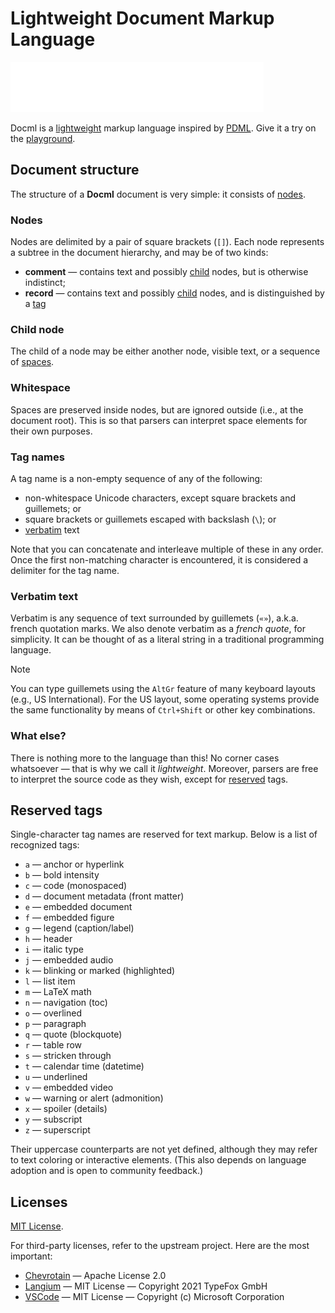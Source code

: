# Lightweight Document Markup Language

![logo](assets/logo-wide.png)

Docml is a [lightweight] markup language inspired by [PDML]. Give it a try on the [playground].

## Document structure

The structure of a **Docml** document is very simple: it consists of [nodes](#nodes).

### Nodes

Nodes are delimited by a pair of square brackets (`[]`). Each node represents a subtree in the document hierarchy, and may be of two kinds:

- **comment** &mdash; contains text and possibly [child](#child-node) nodes, but is otherwise indistinct;
- **record** &mdash; contains text and possibly [child](#child-node) nodes, and is distinguished by a [tag](#tag-names)

### Child node

The child of a node may be either another node, visible text, or a sequence of [spaces](#whitespace).

### Whitespace

Spaces are preserved inside nodes, but are ignored outside (i.e., at the document root). This is so that parsers can interpret space elements for their own purposes.

### Tag names

A tag name is a non-empty sequence of any of the following:

- non-whitespace Unicode characters, except square brackets and guillemets; or
- square brackets or guillemets escaped with backslash (`\`); or
- [verbatim](#verbatim-text) text

Note that you can concatenate and interleave multiple of these in any order. Once the first non-matching character is encountered, it is considered a delimiter for the tag name.

### Verbatim text

Verbatim is any sequence of text surrounded by guillemets (`«»`), a.k.a. french quotation marks. We also denote verbatim as a _french quote_, for simplicity. It can be thought of as a literal string in a traditional programming language.

> [!NOTE]
>
> You can type guillemets using the `AltGr` feature of many keyboard layouts (e.g., US International). For the US layout, some operating systems provide the same functionality by means of `Ctrl+Shift` or other key combinations.

### What else?

There is nothing more to the language than this! No corner cases whatsoever &mdash; that is why we call it _lightweight_. Moreover, parsers are free to interpret the source code as they wish, except for [reserved](#reserved-tags) tags.

## Reserved tags

Single-character tag names are reserved for text markup. Below is a list of recognized tags:

- `a` &mdash; anchor or hyperlink
- `b` &mdash; bold intensity
- `c` &mdash; code (monospaced)
- `d` &mdash; document metadata (front matter)
- `e` &mdash; embedded document
- `f` &mdash; embedded figure
- `g` &mdash; legend (caption/label)
- `h` &mdash; header
- `i` &mdash; italic type
- `j` &mdash; embedded audio
- `k` &mdash; blinking or marked (highlighted)
- `l` &mdash; list item
- `m` &mdash; LaTeX math
- `n` &mdash; navigation (toc)
- `o` &mdash; overlined
- `p` &mdash; paragraph
- `q` &mdash; quote (blockquote)
- `r` &mdash; table row
- `s` &mdash; stricken through
- `t` &mdash; calendar time (datetime)
- `u` &mdash; underlined
- `v` &mdash; embedded video
- `w` &mdash; warning or alert (admonition)
- `x` &mdash; spoiler (details)
- `y` &mdash; subscript
- `z` &mdash; superscript

Their uppercase counterparts are not yet defined, although they may refer to text coloring or interactive elements. (This also depends on language adoption and is open to community feedback.)

## Licenses

[MIT License](LICENSE).

For third-party licenses, refer to the upstream project. Here are the most important:

- [Chevrotain] &mdash; Apache License 2.0
- [Langium] &mdash; MIT License &mdash; Copyright 2021 TypeFox GmbH
- [VSCode] &mdash; MIT License &mdash; Copyright (c) Microsoft Corporation

[lightweight]: https://en.wikipedia.org/wiki/Lightweight_markup_language
[PDML]: https://pdml-lang.dev/
[playground]: https://dsogari.github.io/docml/
[Chevrotain]: https://github.com/Chevrotain/chevrotain
[Langium]: https://github.com/eclipse-langium/langium
[VSCode]: https://github.com/Microsoft/vscode-languageserver-node/
